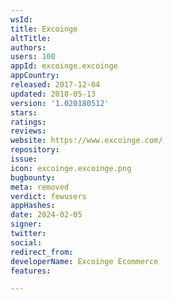 ```yaml
---
wsId: 
title: Excoinge
altTitle: 
authors: 
users: 100
appId: excoinge.excoinge
appCountry: 
released: 2017-12-04
updated: 2018-05-13
version: '1.020180512'
stars: 
ratings: 
reviews: 
website: https://www.excoinge.com/
repository: 
issue: 
icon: excoinge.excoinge.png
bugbounty: 
meta: removed
verdict: fewusers
appHashes: 
date: 2024-02-05
signer: 
twitter: 
social: 
redirect_from: 
developerName: Excoinge Ecommerce
features: 

---
```


